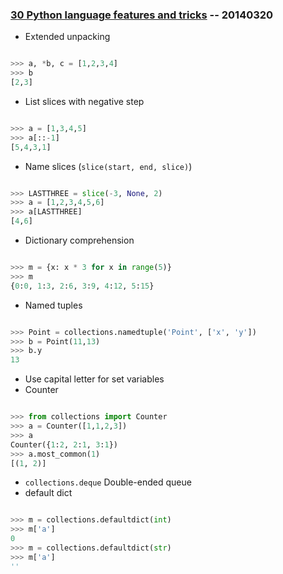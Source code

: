 <!-- 
.. link: 
.. description: 
.. tags: Code,  Weekly
.. date: 2014/03/20 19:52:36
.. title: Weekly 20140323
.. slug: week-20140323
-->

### [30 Python language features and tricks](http://sahandsaba.com/thirty-python-language-features-and-tricks-you-may-not-know.html) -- 20140320

* Extended unpacking

```python

>>> a, *b, c = [1,2,3,4]
>>> b
[2,3]

```

* List slices with negative step

```python

>>> a = [1,3,4,5]
>>> a[::-1]
[5,4,3,1]

```

* Name slices (`slice(start, end, slice)`)

```python

>>> LASTTHREE = slice(-3, None, 2)
>>> a = [1,2,3,4,5,6]
>>> a[LASTTHREE]
[4,6]

```

* Dictionary comprehension

```python

>>> m = {x: x * 3 for x in range(5)}
>>> m
{0:0, 1:3, 2:6, 3:9, 4:12, 5:15}
```

* Named tuples

```python

>>> Point = collections.namedtuple('Point', ['x', 'y'])
>>> b = Point(11,13)
>>> b.y
13

```

* Use capital letter for set variables
* Counter

```python

>>> from collections import Counter
>>> a = Counter([1,1,2,3])
>>> a
Counter({1:2, 2:1, 3:1})
>>> a.most_common(1)
[(1, 2)]

```

* `collections.deque` Double-ended queue
* default dict

```python

>>> m = collections.defaultdict(int)
>>> m['a']
0
>>> m = collections.defaultdict(str)
>>> m['a']
''

```
